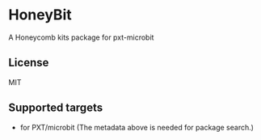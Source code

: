 # HoneyBit

A Honeycomb kits package for pxt-microbit

## License

MIT

## Supported targets

* for PXT/microbit
(The metadata above is needed for package search.)

